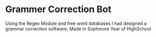 # Grammer Correction Bot

Using the Regex Module and free word databases I had designed a grammar correction software; Made in Sophmore Year of HighSchool

